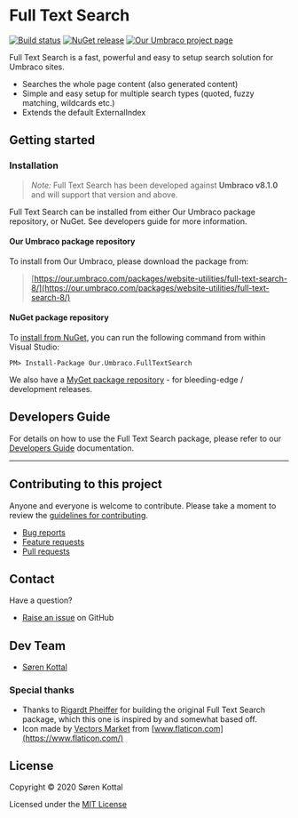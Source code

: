 # Full Text Search

[![Build status](https://img.shields.io/appveyor/ci/skttl/our-umbraco-fulltextsearch.svg)](https://ci.appveyor.com/project/skttl/our-umbraco-fulltextsearch)
[![NuGet release](https://img.shields.io/nuget/v/Our.Umbraco.FullTextSearch.svg)](https://www.nuget.org/packages/Our.Umbraco.FullTextSearch)
[![Our Umbraco project page](https://img.shields.io/badge/our-umbraco-orange.svg)](https://our.umbraco.com/packages/website-utilities/full-text-search-8/)

Full Text Search is a fast, powerful and easy to setup search solution for Umbraco sites.

  - Searches the whole page content (also generated content)
  - Simple and easy setup for multiple search types (quoted, fuzzy matching, wildcards etc.)
  - Extends the default ExternalIndex

## Getting started

### Installation
> *Note:* Full Text Search has been developed against **Umbraco v8.1.0** and will support that version and above.

Full Text Search can be installed from either Our Umbraco package repository, or NuGet. See developers guide for more information.

#### Our Umbraco package repository

To install from Our Umbraco, please download the package from:

> [https://our.umbraco.com/packages/website-utilities/full-text-search-8/](https://our.umbraco.com/packages/website-utilities/full-text-search-8/)

#### NuGet package repository

To [install from NuGet](https://www.nuget.org/packages/Our.Umbraco.FullTextSearch), you can run the following command from within Visual Studio:

	PM> Install-Package Our.Umbraco.FullTextSearch

We also have a [MyGet package repository](https://www.myget.org/gallery/umbraco-packages) - for bleeding-edge / development releases.


## Developers Guide

For details on how to use the Full Text Search package, please refer to our [Developers Guide](docs/developers-guide.md) documentation.

---

## Contributing to this project

Anyone and everyone is welcome to contribute. Please take a moment to review the [guidelines for contributing](CONTRIBUTING.md).

* [Bug reports](CONTRIBUTING.md#bugs)
* [Feature requests](CONTRIBUTING.md#features)
* [Pull requests](CONTRIBUTING.md#pull-requests)


## Contact

Have a question?

* [Raise an issue](https://github.com/skttl/Our.Umbraco.FullTextSearch/issues) on GitHub


## Dev Team

* [Søren Kottal](https://github.com/skttl)

### Special thanks

* Thanks to [Rigardt Pheiffer](https://github.com/rigardtpheiffer) for building the original Full Text Search package, which this one is inspired by and somewhat based off.
* Icon made by [Vectors Market](https://www.flaticon.com/authors/vectors-market) from [www.flaticon.com](https://www.flaticon.com/)

## License

Copyright &copy; 2020 Søren Kottal

Licensed under the [MIT License](LICENSE.md)
